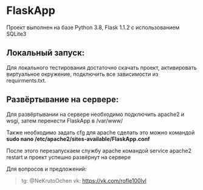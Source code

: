 # FlaskApp
Проект выполнен на базе Python 3.8, Flask 1.1.2 с использованием SQLite3

Локальный запуск:
-----------------
Для локального тестирования достаточно скачать проект, активировать виртуальное окружение, подключить все зависимости из requirments.txt.

Развёртывание на сервере:
-------------------------
Для развёртывании на сервере необходимо подключить apache2 и wsgi, затем перенести FlaskApp в /var/www/

Также необходимо задать cfg для apache сделать это можно командой <b>sudo nano /etc/apache2/sites-available/FlaskApp.conf</b>

После этого перезапускаем службу apache командой service apache2 restart и проект успешно развёрнут на сервере

Для вопросов и предложений:
>tg: @NeKrutoOchen
>vk: https://vk.com/rofle100lvl
